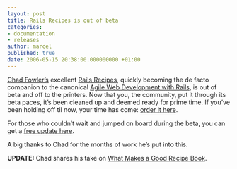 ```yaml
---
layout: post
title: Rails Recipes is out of beta
categories:
- documentation
- releases
author: marcel
published: true
date: 2006-05-15 20:38:00.000000000 +01:00
---
```

<p><a href="http://chadfowler.com">Chad Fowler&#8217;s</a> excellent <a href="http://pragmaticprogrammer.com/titles/fr_rr/">Rails Recipes</a>, quickly becoming the de facto companion to the canonical <a href="http://pragmaticprogrammer.com/titles/rails/">Agile Web Development with Rails</a>, is out of beta and off to the printers. Now that you, the community, put it through its beta paces, it&#8217;s been cleaned up and deemed ready for prime time. If you&#8217;ve been holding off til now, your time has come: <a href="http://pragmaticprogrammer.com/titles/fr_rr/">order it here</a>.</p>
<p>For those who couldn&#8217;t wait and jumped on board during the beta, you can get a <a href="http://books.pragprog.com/titles/fr_rr/reorder">free update here</a>.</p>
<p>A big thanks to Chad for the months of work he&#8217;s put into this.</p>
<p><strong><span class="caps">UPDATE</span>:</strong> Chad shares his take on <a href="http://www.chadfowler.com/index.cgi/Computing/Programming/Ruby/RailsRecipesIsDone.rdoc,v">What Makes a Good Recipe Book</a>.</p>